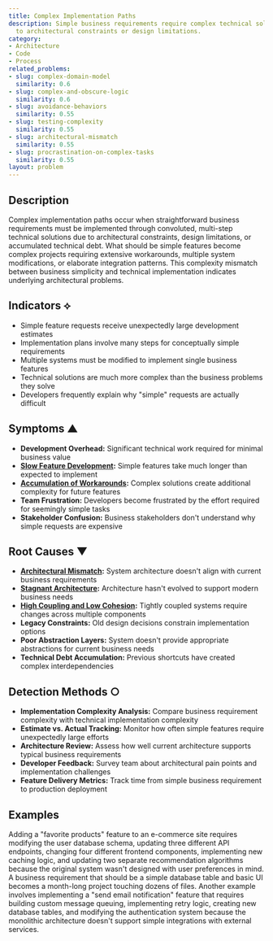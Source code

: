 ```yaml
---
title: Complex Implementation Paths
description: Simple business requirements require complex technical solutions due
  to architectural constraints or design limitations.
category:
- Architecture
- Code
- Process
related_problems:
- slug: complex-domain-model
  similarity: 0.6
- slug: complex-and-obscure-logic
  similarity: 0.6
- slug: avoidance-behaviors
  similarity: 0.55
- slug: testing-complexity
  similarity: 0.55
- slug: architectural-mismatch
  similarity: 0.55
- slug: procrastination-on-complex-tasks
  similarity: 0.55
layout: problem
---
```


## Description

Complex implementation paths occur when straightforward business requirements must be implemented through convoluted, multi-step technical solutions due to architectural constraints, design limitations, or accumulated technical debt. What should be simple features become complex projects requiring extensive workarounds, multiple system modifications, or elaborate integration patterns. This complexity mismatch between business simplicity and technical implementation indicates underlying architectural problems.

## Indicators ⟡

- Simple feature requests receive unexpectedly large development estimates
- Implementation plans involve many steps for conceptually simple requirements
- Multiple systems must be modified to implement single business features
- Technical solutions are much more complex than the business problems they solve
- Developers frequently explain why "simple" requests are actually difficult

## Symptoms ▲

- **Development Overhead:** Significant technical work required for minimal business value
- **[Slow Feature Development](slow-feature-development.md):** Simple features take much longer than expected to implement
- **[Accumulation of Workarounds](accumulation-of-workarounds.md):** Complex solutions create additional complexity for future features
- **Team Frustration:** Developers become frustrated by the effort required for seemingly simple tasks
- **Stakeholder Confusion:** Business stakeholders don't understand why simple requests are expensive

## Root Causes ▼

- **[Architectural Mismatch](architectural-mismatch.md):** System architecture doesn't align with current business requirements
- **[Stagnant Architecture](stagnant-architecture.md):** Architecture hasn't evolved to support modern business needs
- **[High Coupling and Low Cohesion](high-coupling-low-cohesion.md):** Tightly coupled systems require changes across multiple components
- **Legacy Constraints:** Old design decisions constrain implementation options
- **Poor Abstraction Layers:** System doesn't provide appropriate abstractions for current business needs
- **Technical Debt Accumulation:** Previous shortcuts have created complex interdependencies

## Detection Methods ○

- **Implementation Complexity Analysis:** Compare business requirement complexity with technical implementation complexity
- **Estimate vs. Actual Tracking:** Monitor how often simple features require unexpectedly large efforts
- **Architecture Review:** Assess how well current architecture supports typical business requirements
- **Developer Feedback:** Survey team about architectural pain points and implementation challenges
- **Feature Delivery Metrics:** Track time from simple business requirement to production deployment

## Examples

Adding a "favorite products" feature to an e-commerce site requires modifying the user database schema, updating three different API endpoints, changing four different frontend components, implementing new caching logic, and updating two separate recommendation algorithms because the original system wasn't designed with user preferences in mind. A business requirement that should be a simple database table and basic UI becomes a month-long project touching dozens of files. Another example involves implementing a "send email notification" feature that requires building custom message queuing, implementing retry logic, creating new database tables, and modifying the authentication system because the monolithic architecture doesn't support simple integrations with external services.